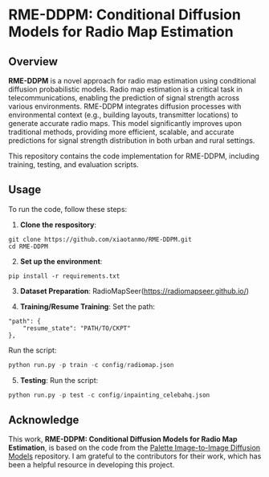 # RME-DDPM: Conditional Diffusion Models for Radio Map Estimation

## Overview

**RME-DDPM** is a novel approach for radio map estimation using conditional diffusion probabilistic models. Radio map estimation is a critical task in telecommunications, enabling the prediction of signal strength across various environments. RME-DDPM integrates diffusion processes with environmental context (e.g., building layouts, transmitter locations) to generate accurate radio maps. This model significantly improves upon traditional methods, providing more efficient, scalable, and accurate predictions for signal strength distribution in both urban and rural settings.

This repository contains the code implementation for RME-DDPM, including training, testing, and evaluation scripts.

## Usage

To run the code, follow these steps:

1. **Clone the respository**:
```
git clone https://github.com/xiaotanmo/RME-DDPM.git
cd RME-DDPM
```

2. **Set up the environment**:
```
pip install -r requirements.txt
```
   
3. **Dataset Preparation**:
RadioMapSeer(https://radiomapseer.github.io/)

4. **Training/Resume Training**:
Set the path:
```
"path": {
	"resume_state": "PATH/TO/CKPT"
},
```

Run the script:
```python
python run.py -p train -c config/radiomap.json
```

5. **Testing**:
Run the script:
```python
python run.py -p test -c config/inpainting_celebahq.json
```

## Acknowledge

This work, **RME-DDPM: Conditional Diffusion Models for Radio Map Estimation**, is based on the code from the [Palette Image-to-Image Diffusion Models](https://github.com/Janspiry/Palette-Image-to-Image-Diffusion-Models/tree/main) repository. I am grateful to the contributors for their work, which has been a helpful resource in developing this project.
